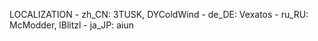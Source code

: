 LOCALIZATION
	- zh_CN: 3TUSK, DYColdWind
	- de_DE: Vexatos
	- ru_RU: McModder, lBlitzl
	- ja_JP: aiun